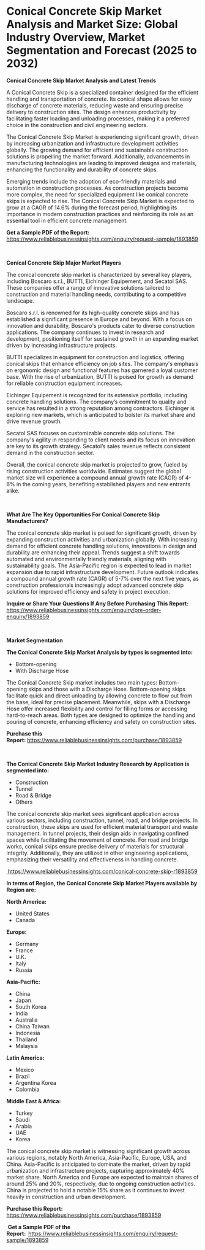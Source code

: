 <p><h1>Conical Concrete Skip Market Analysis and Market Size: Global Industry Overview, Market Segmentation and Forecast (2025 to 2032)</h1></p><p><strong>Conical Concrete Skip Market Analysis and Latest Trends</strong></p>
<p><p>A Conical Concrete Skip is a specialized container designed for the efficient handling and transportation of concrete. Its conical shape allows for easy discharge of concrete materials, reducing waste and ensuring precise delivery to construction sites. The design enhances productivity by facilitating faster loading and unloading processes, making it a preferred choice in the construction and civil engineering sectors.</p><p>The Conical Concrete Skip Market is experiencing significant growth, driven by increasing urbanization and infrastructure development activities globally. The growing demand for efficient and sustainable construction solutions is propelling the market forward. Additionally, advancements in manufacturing technologies are leading to improved designs and materials, enhancing the functionality and durability of concrete skips. </p><p>Emerging trends include the adoption of eco-friendly materials and automation in construction processes. As construction projects become more complex, the need for specialized equipment like conical concrete skips is expected to rise. The Conical Concrete Skip Market is expected to grow at a CAGR of 14.6% during the forecast period, highlighting its importance in modern construction practices and reinforcing its role as an essential tool in efficient concrete management.</p></p>
<p><strong>Get a Sample PDF of the Report:&nbsp;</strong> <a href="https://www.reliablebusinessinsights.com/enquiry/request-sample/1893859?utm_campaign=2265&utm_medium=2&utm_source=Github&utm_content=ia&utm_term=12042025&utm_id=conical-concrete-skip">https://www.reliablebusinessinsights.com/enquiry/request-sample/1893859</a></p>
<p>&nbsp;</p>
<p><strong>Conical Concrete Skip Major Market Players</strong></p>
<p><p>The conical concrete skip market is characterized by several key players, including Boscaro s.r.l., BUTTI, Eichinger Equipement, and Secatol SAS. These companies offer a range of innovative solutions tailored to construction and material handling needs, contributing to a competitive landscape.</p><p>Boscaro s.r.l. is renowned for its high-quality concrete skips and has established a significant presence in Europe and beyond. With a focus on innovation and durability, Boscaro's products cater to diverse construction applications. The company continues to invest in research and development, positioning itself for sustained growth in an expanding market driven by increasing infrastructure projects.</p><p>BUTTI specializes in equipment for construction and logistics, offering conical skips that enhance efficiency on job sites. The company's emphasis on ergonomic design and functional features has garnered a loyal customer base. With the rise of urbanization, BUTTI is poised for growth as demand for reliable construction equipment increases.</p><p>Eichinger Equipement is recognized for its extensive portfolio, including concrete handling solutions. The company’s commitment to quality and service has resulted in a strong reputation among contractors. Eichinger is exploring new markets, which is anticipated to bolster its market share and drive revenue growth.</p><p>Secatol SAS focuses on customizable concrete skip solutions. The company's agility in responding to client needs and its focus on innovation are key to its growth strategy. Secatol’s sales revenue reflects consistent demand in the construction sector.</p><p>Overall, the conical concrete skip market is projected to grow, fueled by rising construction activities worldwide. Estimates suggest the global market size will experience a compound annual growth rate (CAGR) of 4-6% in the coming years, benefiting established players and new entrants alike.</p></p>
<p>&nbsp;</p>
<p><strong>What Are The Key Opportunities For Conical Concrete Skip Manufacturers?</strong></p>
<p><p>The conical concrete skip market is poised for significant growth, driven by expanding construction activities and urbanization globally. With increasing demand for efficient concrete handling solutions, innovations in design and durability are enhancing their appeal. Trends suggest a shift towards automated and environmentally friendly materials, aligning with sustainability goals. The Asia-Pacific region is expected to lead in market expansion due to rapid infrastructure development. Future outlook indicates a compound annual growth rate (CAGR) of 5-7% over the next five years, as construction professionals increasingly adopt advanced concrete skip solutions for improved efficiency and safety in project execution.</p></p>
<p><strong>Inquire or Share Your Questions If Any Before Purchasing This Report:</strong> <a href="https://www.reliablebusinessinsights.com/enquiry/pre-order-enquiry/1893859?utm_campaign=2265&utm_medium=2&utm_source=Github&utm_content=ia&utm_term=12042025&utm_id=conical-concrete-skip">https://www.reliablebusinessinsights.com/enquiry/pre-order-enquiry/1893859</a></p>
<p>&nbsp;</p>
<p><strong>Market Segmentation</strong></p>
<p><strong>The Conical Concrete Skip Market Analysis by types is segmented into:</strong></p>
<p><ul><li>Bottom-opening</li><li>With Discharge Hose</li></ul></p>
<p><p>The Conical Concrete Skip market includes two main types: Bottom-opening skips and those with a Discharge Hose. Bottom-opening skips facilitate quick and direct unloading by allowing concrete to flow out from the base, ideal for precise placement. Meanwhile, skips with a Discharge Hose offer increased flexibility and control for filling forms or accessing hard-to-reach areas. Both types are designed to optimize the handling and pouring of concrete, enhancing efficiency and safety on construction sites.</p></p>
<p><strong>Purchase this Report:&nbsp;</strong><a href="https://www.reliablebusinessinsights.com/purchase/1893859?utm_campaign=2265&utm_medium=2&utm_source=Github&utm_content=ia&utm_term=12042025&utm_id=conical-concrete-skip">https://www.reliablebusinessinsights.com/purchase/1893859</a></p>
<p>&nbsp;</p>
<p><strong>The Conical Concrete Skip Market Industry Research by Application is segmented into:</strong></p>
<p><ul><li>Construction</li><li>Tunnel</li><li>Road & Bridge</li><li>Others</li></ul></p>
<p><p>The conical concrete skip market sees significant application across various sectors, including construction, tunnel, road, and bridge projects. In construction, these skips are used for efficient material transport and waste management. In tunnel projects, their design aids in navigating confined spaces while facilitating the movement of concrete. For road and bridge works, conical skips ensure precise delivery of materials for structural integrity. Additionally, they are utilized in other engineering applications, emphasizing their versatility and effectiveness in handling concrete.</p></p>
<p><a href="https://www.reliablebusinessinsights.com/conical-concrete-skip-r1893859?utm_campaign=2265&utm_medium=2&utm_source=Github&utm_content=ia&utm_term=12042025&utm_id=conical-concrete-skip">&nbsp;https://www.reliablebusinessinsights.com/conical-concrete-skip-r1893859</a></p>
<p><strong>In terms of Region, the Conical Concrete Skip Market Players available by Region are:</strong></p>
<p>
    <p> <strong> North America: </strong>
        <ul>
            <li>United States</li>
            <li>Canada</li>
        </ul>
        </p> 
    <p> <strong> Europe: </strong>
        <ul>
            <li>Germany</li>
            <li>France</li>
            <li>U.K.</li>
            <li>Italy</li>
            <li>Russia</li>
        </ul>
        </p> 
    <p> <strong> Asia-Pacific: </strong>
        <ul>
            <li>China</li>
            <li>Japan</li>
            <li>South Korea</li>
            <li>India</li>
            <li>Australia</li>
            <li>China Taiwan</li>
            <li>Indonesia</li>
            <li>Thailand</li>
            <li>Malaysia</li>
        </ul>
        </p> 
    <p> <strong> Latin America: </strong>
        <ul>
            <li>Mexico</li>
            <li>Brazil</li>
            <li>Argentina Korea</li>
            <li>Colombia</li>
        </ul>
        </p> 
    <p> <strong> Middle East & Africa: </strong>
        <ul>
            <li>Turkey</li>
            <li>Saudi</li>
            <li>Arabia</li>
            <li>UAE</li>
            <li>Korea</li>
        </ul>
    </p>
    </p>
<p><p>The conical concrete skip market is witnessing significant growth across various regions, notably North America, Asia-Pacific, Europe, USA, and China. Asia-Pacific is anticipated to dominate the market, driven by rapid urbanization and infrastructure projects, capturing approximately 40% market share. North America and Europe are expected to maintain shares of around 25% and 20%, respectively, due to ongoing construction activities. China is projected to hold a notable 15% share as it continues to invest heavily in construction and urban development.</p></p>
<p><strong>Purchase this Report: </strong><a href="https://www.reliablebusinessinsights.com/purchase/1893859?utm_campaign=2265&utm_medium=2&utm_source=Github&utm_content=ia&utm_term=12042025&utm_id=conical-concrete-skip">https://www.reliablebusinessinsights.com/purchase/1893859</a></p>
<p>&nbsp;<strong>Get a Sample PDF of the Report:&nbsp;&nbsp;</strong><a href="https://www.reliablebusinessinsights.com/enquiry/request-sample/1893859?utm_campaign=2265&utm_medium=2&utm_source=Github&utm_content=ia&utm_term=12042025&utm_id=conical-concrete-skip">https://www.reliablebusinessinsights.com/enquiry/request-sample/1893859</a></p>
<p><strong></strong></p>
<p><p></p><p></p><p></p></p>